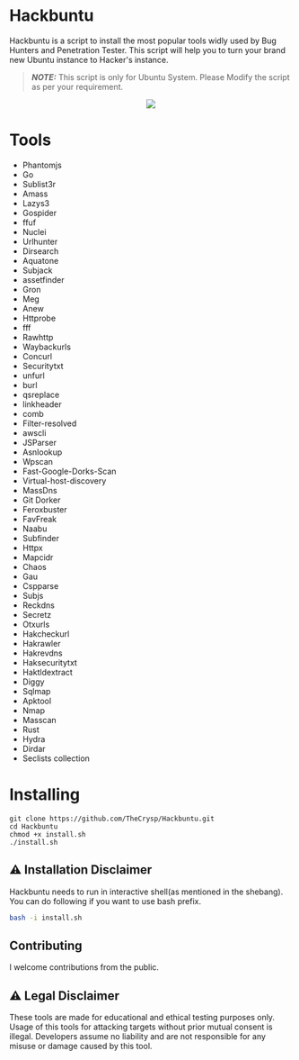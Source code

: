 # Hackbuntu

Hackbuntu is a script to install the most popular tools widly used by Bug Hunters and Penetration Tester. This script will help you to turn your brand new Ubuntu instance to Hacker's instance. 


 > **_NOTE:_**  This script is only for Ubuntu System. Please Modify the script as per your requirement.


<p align="center" width="100%">
    <img src="https://media.giphy.com/media/MM0Jrc8BHKx3y/giphy.gif"> 
</p>



# Tools

- Phantomjs
- Go
- Sublist3r
- Amass
- Lazys3
- Gospider
- ffuf
- Nuclei
- Urlhunter
- Dirsearch
- Aquatone
- Subjack
- assetfinder
- Gron
- Meg
- Anew
- Httprobe
- fff
- Rawhttp
- Waybackurls
- Concurl
- Securitytxt
- unfurl
- burl
- qsreplace
- linkheader
- comb
- Filter-resolved
- awscli
- JSParser
- Asnlookup
- Wpscan
- Fast-Google-Dorks-Scan
- Virtual-host-discovery
- MassDns
- Git Dorker
- Feroxbuster
- FavFreak
- Naabu
- Subfinder
- Httpx
- Mapcidr
- Chaos
- Gau
- Cspparse
- Subjs
- Reckdns
- Secretz
- Otxurls
- Hakcheckurl
- Hakrawler
- Hakrevdns
- Haksecuritytxt
- Haktldextract
- Diggy
- Sqlmap
- Apktool
- Nmap
- Masscan
- Rust
- Hydra
- Dirdar
- Seclists collection



# Installing

```shell
git clone https://github.com/TheCrysp/Hackbuntu.git
cd Hackbuntu
chmod +x install.sh
./install.sh
```



## ⚠ Installation Disclaimer

Hackbuntu needs to run in interactive shell(as mentioned in the shebang). You can do following if you want to use bash prefix.

```sh
bash -i install.sh
```

## Contributing

I welcome contributions from the public.


## ⚠ Legal Disclaimer

These tools are made for educational and ethical testing purposes only. Usage of this tools for attacking targets without prior mutual consent is illegal. Developers assume no liability and are not responsible for any misuse or damage caused by this tool.
